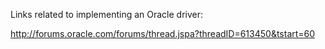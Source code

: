 Links related to implementing an Oracle driver:

http://forums.oracle.com/forums/thread.jspa?threadID=613450&tstart=60
